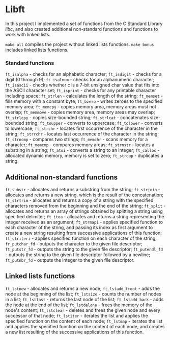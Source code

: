 # Libft

In this project I implemented a set of functions from the C Standard Library _libc_, and also created additional non-standard functions and functions to work with linked lists.

`make all` compiles the project without linked lists functions.
`make bonus` includes linked lists functions.

### Standard functions

`ft_isalpha` - checks for an alphabetic character;
`ft_isdigit` - checks for a digit (0 through 9);
`ft_isalnum` - checks  for  an  alphanumeric  character;
`ft_isascii` - checks whether c is a 7-bit unsigned char value that fits into the ASCII character set;
`ft_isprint` - checks for any printable character including space;
`ft_strlen` - calculates the length of the string;
`ft_memset` - fills memory with a constant byte;
`ft_bzero` - writes zeroes to the specified memory area;
`ft_memcpy` - copies memory area, memory areas must not overlap;
`ft_memmove` - copies memory area, memory areas may overlap;
`ft_strlcpy` - copies size-bounded string;
`ft_strlcat` - concatenates size-bounded string;
`ft_toupper` - converts to uppercase;
`ft_tolower` - converts to lowercase;
`ft_strchr` - locates first occurrence of the character in the string;
`ft_strrchr` - locates last occurrence of the character in the string;
`ft_strncmp` - compares two strings;
`ft_memchr` - scans memory for a character;
`ft_memcmp` - compares memory areas;
`ft_strnstr` - locates a substring in a string;
`ft_atoi` - converts a string to an integer;
`ft_calloc` - allocated dynamic memory, memory is set to zero;
`ft_strdup` - duplicates a string.

## Additional non-standard functions

`ft_substr` - allocates and returns a substring from the string;
`ft_strjoin` - allocates and returns a new string, which is the result of the concatenation;
`ft_strtrim` - allocates and returns a copy of a string with the specified characters removed from the beginning and the end of the string;
`ft_split` - allocates and returns an array of strings obtained by splitting a string using specified delimiter;
`ft_itoa` - allocates and returns a string representing the integer received as an argument;
`ft_strmapi` - applies specified function to each character of the string, and passing its index as first argument to create a new string resulting from successive applications of this function;
`ft_striteri` - applies specified function on each character of the string;
`fr_putchar_fd` - outputs the character to the given file descriptor;
`ft_putstr_fd` - outputs the string to the given file descriptor;
`ft_putendl_fd` - outputs the string to the given file descriptor followed by a newline;
`ft_putnbr_fd` - outputs the integer to the given file descriptor.

## Linked lists functions

`ft_lstnew` - allocates and returns a new node;
`ft_lstadd_front` - adds the node at the beginning of the list;
`ft_lstsize` - counts the number of nodes in a list;
`ft_lstlast` - returns the last node of the list;
`ft_lstadd_back` - adds the node at the end of the list;
`ft_lstdelone` - frees the memory of the node's content;
`ft_lstclear` - deletes and frees the given node and every successor of that node;
`ft_lstiter` - iterates the list and applies the specified function on the content of each node;
`ft_lstmap` - iterates the list and applies the specified function on the content of each node, and creates a new list resulting of the successive applications of this function.

